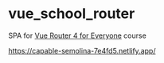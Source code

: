 # vue_school_router

SPA for [Vue Router 4 for Everyone](https://vueschool.io/courses/vue-router-4-for-everyone) course

https://capable-semolina-7e4fd5.netlify.app/
